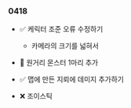 ### 0418  

- ✅ 케릭터 조준 오류 수정하기  
  - 카메라의 크기를 넓혀서  

- 🔺 원거리 몬스터 1마리 추가

- ✅ 맵에 만든 지뢰에 데미지 추가하기

- ❌ 조이스틱 





